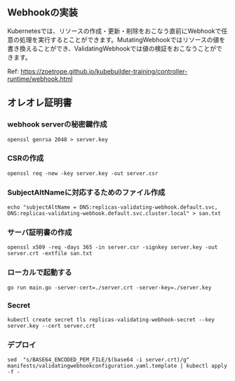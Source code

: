 
## Webhookの実装
Kubernetesでは、リソースの作成・更新・削除をおこなう直前にWebhookで任意の処理を実行するとことができます。MutatingWebhookではリソースの値を書き換えることができ、ValidatingWebhookでは値の検証をおこなうことができます。

Ref: https://zoetrope.github.io/kubebuilder-training/controller-runtime/webhook.html

## オレオレ証明書

### webhook serverの秘密鍵作成
```
openssl genrsa 2048 > server.key
```

### CSRの作成
```
openssl req -new -key server.key -out server.csr
```

### SubjectAltNameに対応するためのファイル作成
````
echo "subjectAltName = DNS:replicas-validating-webhook.default.svc, DNS:replicas-validating-webhook.default.svc.cluster.local" > san.txt
````

### サーバ証明書の作成
```
openssl x509 -req -days 365 -in server.csr -signkey server.key -out server.crt -extfile san.txt
```

### ローカルで起動する

```
go run main.go -server-cert=./server.crt -server-key=./server.key
```

### Secret 
```
kubectl create secret tls replicas-validating-webhook-secret --key server.key --cert server.crt
```

### デプロイ
```
sed  "s/BASE64_ENCODED_PEM_FILE/$(base64 -i server.crt)/g" manifests/validatingwebhookconfiguration.yaml.template | kubectl apply -f -
```
